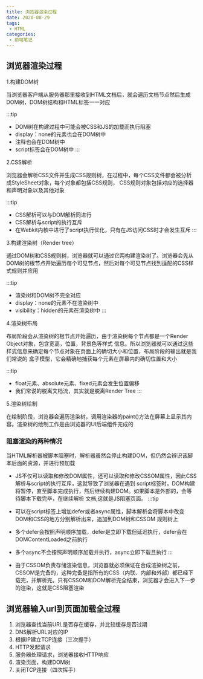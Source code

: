 ```yaml
---
title: 浏览器渲染过程
date: 2020-08-29
tags:
 - HTML
categories:
 - 前端笔记
---
```


## 浏览器渲染过程
1.构建DOM树

当浏览器客户端从服务器那里接收到HTML文档后，就会遍历文档节点然后生成DOM树，DOM树结构和HTML标签一一对应

:::tip
* DOM树在构建过程中可能会被CSS和JS的加载而执行阻塞
* display：none的元素也会在DOM树中
* 注释也会在DOM树中
* script标签会在DOM树中
:::

2.CSS解析

浏览器会解析CSS文件并生成CSS规则树，在过程中，每个CSS文件都会被分析成StyleSheet对象，每个对象都包括CSS规则，
CSS规则对象包括对应的选择器和声明对象以及其他对象

:::tip
* CSS解析可以与DOM解析同进行
* CSS解析与script的执行互斥
* 在Webkit内核中进行了script执行优化，只有在JS访问CSS时才会发生互斥
:::

3.构建渲染树（Render tree）

通过DOM树和CSS规则树，浏览器就可以通过它两构建渲染树了。浏览器会先从DOM树的根节点开始遍历每个可见节点，然后对每个可见节点找到适配的CSS样式规则并应用

:::tip
* 渲染树和DOM树不完全对应
* display：none的元素不在渲染树中
* visibility：hidden的元素在渲染树中
:::

4.渲染树布局

布局阶段会从渲染树的根节点开始遍历，由于渲染树每个节点都是一个Render Object对象，包含宽高，位置，背景色等样式
信息。所以浏览器就可以通过这些样式信息来确定每个节点对象在页面上的确切大小和位置，布局阶段的输出就是我们常说的
盒子模型，它会精确地捕获每个元素在屏幕内的确切位置和大小

:::tip
* float元素、absolute元素、fixed元素会发生位置偏移
* 我们常说的脱离文档流，其实就是脱离Render Tree
:::

5.渲染树绘制

在绘制阶段，浏览器会遍历渲染树，调用渲染器的paint()方法在屏幕上显示其内容。渲染树的绘制工作是由浏览器的UI后端组件完成的

### 阻塞渲染的两种情况

当HTML解析器被脚本阻塞时，解析器虽然会停止构建DOM，但仍然会辨识该脚本后面的资源，并进行预加载

* JS不仅可以读取和修改DOM属性，还可以读取和修改CSSOM属性，因此CSS解析与script的执行互斥，这就导致了浏览器在遇到
script标签时，DOM构建将暂停，直至脚本完成执行，然后继续构建DOM。如果脚本是外部的，会等待脚本下载完毕，在继续解析
文档,这就是JS阻塞页面。
:::tip

* 可以在script标签上增加defer或者async属性，脚本解析会将脚本中改变DOM和CSS的地方分别解析出来，追加到DOM树和CSSOM
规则树上

* 多个defer会按照声明顺序加载，defer是立即下载但延迟执行，defer会在DOMContentLoaded之前执行
* 多个async不会按照声明顺序加载并执行，async立即下载且执行
:::

* 由于CSSOM负责存储渲染信息，浏览器就必须保证在合成渲染树之前，CSSOM是完备的，这种完备是指所有的CSS（内联、内部和外部）都已经下载完，并解析完。只有CSSOM和DOM解析完全结束，浏览器才会进入下一步的渲染，这就是CSS阻塞渲染

## 浏览器输入url到页面加载全过程

1. 浏览器查找当前URL是否存在缓存，并比较缓存是否过期
2. DNS解析URL对应的IP
3. 根据IP建立TCP连接（三次握手）
4. HTTP发起请求
5. 服务器处理请求，浏览器接收HTTP响应
6. 渲染页面，构建DOM树
7. 关闭TCP连接（四次挥手）